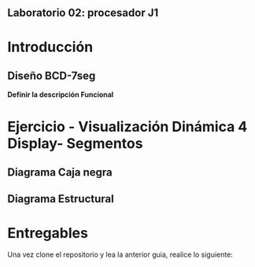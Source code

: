 ## Laboratorio 02: procesador J1 
# Introducción


## Diseño BCD-7seg



**Definir la descripción Funcional**


# Ejercicio - Visualización Dinámica 4 Display- Segmentos


## Diagrama Caja negra 


## Diagrama Estructural 


# Entregables

Una vez clone el repositorio y lea la anterior guia, realice lo siguiente:

